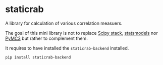 # staticrab

A library for calculation of various correlation measuers.

The goal of this mini library is not to replace [Scipy stack](https://www.scipy.org/), [statsmodels](https://www.statsmodels.org/stable/index.html) nor [PyMC3](https://docs.pymc.io/) but rather to complement them.

It requires to have installed the `staticrab-backend` installed.

```
pip install staticrab-backend
```
